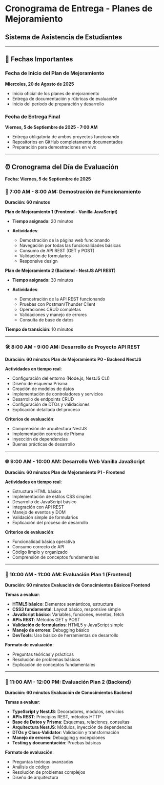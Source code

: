 # Cronograma de Entrega - Planes de Mejoramiento
## Sistema de Asistencia de Estudiantes

---

## 📅 Fechas Importantes

### Fecha de Inicio del Plan de Mejoramiento
**Miercoles, 20 de Agosto de 2025**

- Inicio oficial de los planes de mejoramiento
- Entrega de documentación y rúbricas de evaluación
- Inicio del período de preparación y desarrollo

### Fecha de Entrega Final
**Viernes, 5 de Septiembre de 2025 - 7:00 AM**
- Entrega obligatoria de ambos proyectos funcionando
- Repositorios en GitHub completamente documentados
- Preparación para demostraciones en vivo

---

## ⏰ Cronograma del Día de Evaluación
**Fecha: Viernes, 5 de Septiembre de 2025**

### 🎯 7:00 AM - 8:00 AM: Demostración de Funcionamiento
**Duración: 60 minutos**

**Plan de Mejoramiento 1 (Frontend - Vanilla JavaScript)**
- **Tiempo asignado**: 20 minutos
- **Actividades**:

  - Demostración de la página web funcionando
  - Navegación por todas las funcionalidades básicas
  - Consumo de API REST (GET y POST)
  - Validación de formularios
  - Responsive design

**Plan de Mejoramiento 2 (Backend - NestJS API REST)**
- **Tiempo asignado**: 30 minutos
- **Actividades**:

  - Demostración de la API REST funcionando
  - Pruebas con Postman/Thunder Client
  - Operaciones CRUD completas
  - Validaciones y manejo de errores
  - Consulta de base de datos

**Tiempo de transición**: 10 minutos

---

### 🛠️ 8:00 AM - 9:00 AM: Desarrollo de Proyecto API REST
**Duración: 60 minutos**
**Plan de Mejoramiento P0 - Backend NestJS**

**Actividades en tiempo real**:

- Configuración del entorno (Node.js, NestJS CLI)
- Diseño de esquema Prisma
- Creación de modelos de datos
- Implementación de controladores y servicios
- Desarrollo de endpoints CRUD
- Configuración de DTOs y validaciones
- Explicación detallada del proceso

**Criterios de evaluación**:

- Comprensión de arquitectura NestJS
- Implementación correcta de Prisma
- Inyección de dependencias
- Buenas prácticas de desarrollo

---

### 🌐 9:00 AM - 10:00 AM: Desarrollo Web Vanilla JavaScript
**Duración: 60 minutos**
**Plan de Mejoramiento P1 - Frontend**

**Actividades en tiempo real**:

- Estructura HTML básica
- Implementación de estilos CSS simples
- Desarrollo de JavaScript básico
- Integración con API REST
- Manejo de eventos y DOM
- Validación simple de formularios
- Explicación del proceso de desarrollo

**Criterios de evaluación**:

- Funcionalidad básica operativa
- Consumo correcto de API
- Código limpio y organizado
- Comprensión de conceptos fundamentales

---

### 📝 10:00 AM - 11:00 AM: Evaluación Plan 1 (Frontend)
**Duración: 60 minutos**
**Evaluación de Conocimientos Básicos Frontend**

**Temas a evaluar**:

- **HTML5 básico**: Elementos semánticos, estructura
- **CSS3 fundamental**: Layout básico, responsive simple
- **JavaScript básico**: Variables, funciones, eventos, fetch
- **APIs REST**: Métodos GET y POST
- **Validación de formularios**: HTML5 y JavaScript simple
- **Manejo de errores**: Debugging básico
- **DevTools**: Uso básico de herramientas de desarrollo

**Formato de evaluación**:

- Preguntas teóricas y prácticas
- Resolución de problemas básicos
- Explicación de conceptos fundamentales

---

### 📝 11:00 AM - 12:00 PM: Evaluación Plan 2 (Backend)
**Duración: 60 minutos**
**Evaluación de Conocimientos Backend**

**Temas a evaluar**:

- **TypeScript y NestJS**: Decoradores, módulos, servicios
- **APIs REST**: Principios REST, métodos HTTP
- **Base de Datos y Prisma**: Esquemas, relaciones, consultas
- **Arquitectura NestJS**: Módulos, inyección de dependencias
- **DTOs y Class-Validator**: Validación y transformación
- **Manejo de errores**: Debugging y excepciones
- **Testing y documentación**: Pruebas básicas

**Formato de evaluación**:

- Preguntas teóricas avanzadas
- Análisis de código
- Resolución de problemas complejos
- Diseño de arquitectura

